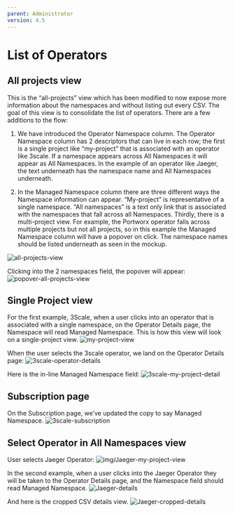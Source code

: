 ```yaml
---
parent: Administrator
version: 4.5
---
```


# List of Operators

## All projects view
This is the “all-projects” view which has been modified to now expose more information about the namespaces and without listing out every CSV. The goal of this view is to consolidate the list of operators. There are a few additions to the flow:

1. We have introduced the Operator Namespace column. The Operator Namespace column has 2 descriptors that can live in each row; the first is a single project like “my-project” that is associated with an operator like 3scale. If a namespace appears across All Namespaces it will appear as All Namespaces. In the example of an operator like Jaeger, the text underneath has the namespace name and All Namespaces underneath.

2. In the Managed Namespace column there are three different ways the Namespace information can appear. “My-project” is representative of a single namespace. “All namespaces” is a text only link that is associated with the namespaces that fall across all Namespaces. Thirdly, there is a multi-project view. For example, the Portworx operator falls across multiple projects but not all projects, so in this example the Managed Namespace column will have a popover on click. The namespace names should be listed underneath as seen in the mockup.

![all-projects-view](img/all-projects-view.png)

Clicking into the 2 namespaces field, the popover will appear:
![popover-all-projects-view](img/popover-all-projects-view.png)

## Single Project view

For the first example, 3Scale, when a user clicks into an operator that is associated with a single namespace, on the Operator Details page, the Namespace will read Managed Namespace. This is how this view will look on a single-project view.
![my-project-view](img/my-project-view.png)

When the user selects the 3scale operator, we land on the Operator Details page:
![3scale-operator-details](img/3scale-operator-details.jpg)

Here is the in-line Managed Namespace field:
![3scale-my-project-detail](img/3scale-my-project-detail.jpg)

## Subscription page

On the Subscription page, we’ve updated the copy to say Managed Namespace.
![3scale-subscription](img/3scale-subscription.png)

## Select Operator in All Namespaces view

User selects Jaeger Operator:
![img/Jaeger-my-project-view](img/Jaeger-my-project-view.png)

In the second example, when a user clicks into the Jaeger Operator they will be taken to the Operator Details page, and the Namespace field should read Managed Namespace.
![Jaeger-details](img/Jaeger-details.jpg)

And here is the cropped CSV details view.
![Jaeger-cropped-details](img/Jaeger-cropped-details.jpg)
